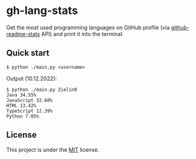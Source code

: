 # gh-lang-stats

Get the most used programming languages on GitHub profile (via [github-readme-stats](https://github.com/anuraghazra/github-readme-stats#top-languages-card) API) and print it into the terminal.

## Quick start

```shell
$ python ./main.py <username>
```

Output (10.12.2022):

```shell
$ python ./main.py Zielin0
Java 34.55%
JavaScript 32.60%
HTML 13.42%
TypeScript 12.39%
Python 7.05%
```

## License

This project is under the [MIT](./LICENSE) license.

